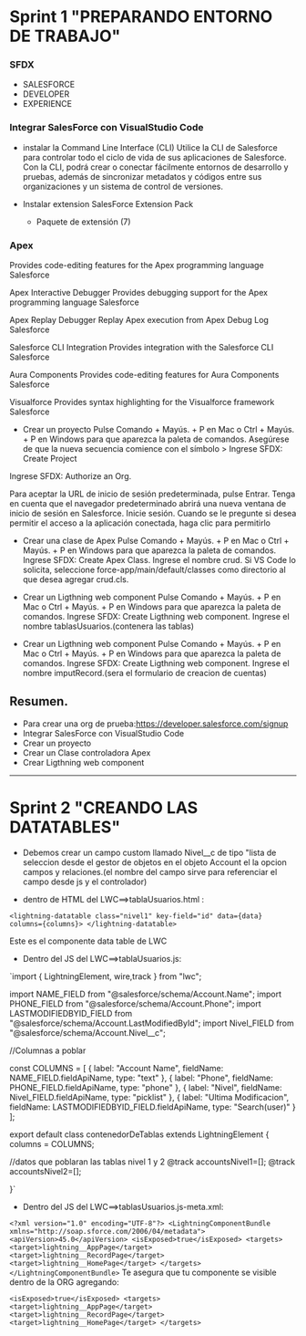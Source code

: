 # Sprint 1 "PREPARANDO ENTORNO DE TRABAJO"

### SFDX

* SALESFORCE
* DEVELOPER
* EXPERIENCE


### Integrar SalesForce con VisualStudio Code


* instalar la Command Line Interface (CLI)
Utilice la CLI de Salesforce para controlar todo el ciclo de vida de sus aplicaciones de Salesforce. Con la CLI, podrá crear o conectar fácilmente entornos de desarrollo y pruebas, además de sincronizar metadatos y códigos entre sus organizaciones y un sistema de control de versiones.

* Instalar extension SalesForce Extension Pack 
	* Paquete de extensión (7)

### Apex
Provides code-editing features for the Apex programming language
Salesforce

Apex Interactive Debugger
Provides debugging support for the Apex programming language
Salesforce

Apex Replay Debugger
Replay Apex execution from Apex Debug Log
Salesforce

Salesforce CLI Integration
Provides integration with the Salesforce CLI
Salesforce

Aura Components
Provides code-editing features for Aura Components
Salesforce

Visualforce
Provides syntax highlighting for the Visualforce framework
Salesforce



* Crear un proyecto
Pulse Comando + Mayús. + P en Mac o Ctrl + Mayús. + P en Windows para que aparezca la paleta de comandos.
Asegúrese de que la nueva secuencia comience con el símbolo >
Ingrese SFDX: Create Project

Ingrese SFDX: Authorize an Org.

Para aceptar la URL de inicio de sesión predeterminada, pulse Entrar.
Tenga en cuenta que el navegador predeterminado abrirá una nueva ventana de inicio de sesión en Salesforce. Inicie sesión.
Cuando se le pregunte si desea permitir el acceso a la aplicación conectada, haga clic para permitirlo



* Crear una clase de Apex
Pulse Comando + Mayús. + P en Mac o Ctrl + Mayús. + P en Windows para que aparezca la paleta de comandos.
Ingrese SFDX: Create Apex Class.
Ingrese el nombre crud.
Si VS Code lo solicita, seleccione force-app/main/default/classes como directorio al que desea agregar crud.cls.

* Crear un Ligthning web component 
Pulse Comando + Mayús. + P en Mac o Ctrl + Mayús. + P en Windows para que aparezca la paleta de comandos.
Ingrese SFDX: Create Ligthning web component.
Ingrese el nombre tablasUsuarios.(contenera las tablas)

* Crear un Ligthning web component 
Pulse Comando + Mayús. + P en Mac o Ctrl + Mayús. + P en Windows para que aparezca la paleta de comandos.
Ingrese SFDX: Create Ligthning web component.
Ingrese el nombre imputRecord.(sera el formulario de creacion de cuentas)

## Resumen.
* Para crear una org de prueba:https://developer.salesforce.com/signup
* Integrar SalesForce con VisualStudio Code
* Crear un proyecto
* Crear un Clase controladora Apex
* Crear Ligthning web component 


___

# Sprint 2 "CREANDO LAS DATATABLES"

* Debemos crear un campo custom llamado Nivel__c de tipo "lista de seleccion desde el gestor de objetos en el objeto Account el la opcion campos y relaciones.(el nombre del campo sirve para referenciar el campo desde js y el controlador)

* dentro de HTML del LWC==>tablaUsuarios.html :

`<lightning-datatable
                        class="nivel1"
                        key-field="id"
                        data={data}
                        columns={columns}>
 </lightning-datatable>`

Este es el componente data table de LWC

* Dentro del JS del LWC==>tablaUsuarios.js:

`import { LightningElement, wire,track } from "lwc";

import NAME_FIELD from "@salesforce/schema/Account.Name";
import PHONE_FIELD from "@salesforce/schema/Account.Phone";
import LASTMODIFIEDBYID_FIELD from "@salesforce/schema/Account.LastModifiedById"; 
import Nivel_FIELD from "@salesforce/schema/Account.Nivel__c";

//Columnas a poblar

const COLUMNS = [
{
    label: "Account Name", 
    fieldName: NAME_FIELD.fieldApiName, 
    type: "text" 
},
{
    label: "Phone",
    fieldName: PHONE_FIELD.fieldApiName,
    type: "phone"
},
{ 
    label: "Nivel", 
    fieldName: Nivel_FIELD.fieldApiName, 
    type: "picklist"
},
{ 
    label: "Ultima Modificacion", 
    fieldName: LASTMODIFIEDBYID_FIELD.fieldApiName, 
    type: "Search(user)"
}    
]; 

export default class contenedorDeTablas extends LightningElement {
    columns = COLUMNS;

//datos que poblaran las tablas nivel 1 y 2
    @track accountsNivel1=[];
    @track accountsNivel2=[];

}`
* Dentro del JS del LWC==>tablasUsuarios.js-meta.xml:

`<?xml version="1.0" encoding="UTF-8"?>
<LightningComponentBundle xmlns="http://soap.sforce.com/2006/04/metadata">
   <apiVersion>45.0</apiVersion>
   <isExposed>true</isExposed>
   <targets>
       <target>lightning__AppPage</target>
       <target>lightning__RecordPage</target>
       <target>lightning__HomePage</target>
   </targets>
</LightningComponentBundle>`
Te asegura que tu componente se visible dentro de la ORG agregando:

`<isExposed>true</isExposed>
   <targets>
       <target>lightning__AppPage</target>
       <target>lightning__RecordPage</target>
       <target>lightning__HomePage</target>
   </targets>`



